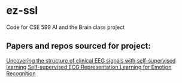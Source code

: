 # ez-ssl
Code for CSE 599 AI and the Brain class project

## Papers and repos sourced for project:
[Uncovering the structure of clinical EEG signals with self-supervised learning](https://github.com/mlberkeley/eeg-ssl)
[Self-supervised ECG Representation Learning for Emotion Recognition](https://code.engineering.queensu.ca/17ps21/SSL-ECG)
